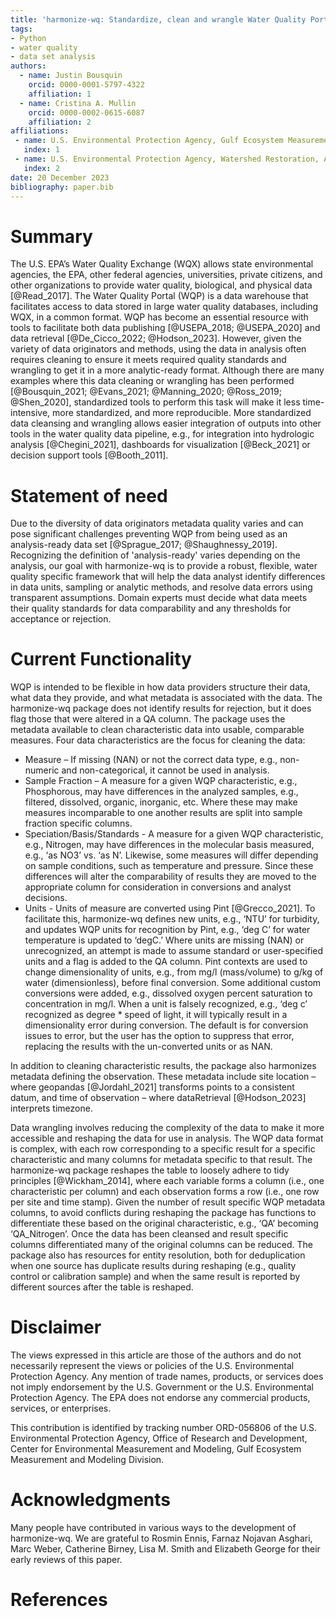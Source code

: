 ```yaml
---
title: 'harmonize-wq: Standardize, clean and wrangle Water Quality Portal data into more analytic-ready formats'
tags:
- Python
- water quality
- data set analysis
authors:
  - name: Justin Bousquin
    orcid: 0000-0001-5797-4322
    affiliation: 1
  - name: Cristina A. Mullin
    orcid: 0000-0002-0615-6087
    affiliation: 2
affiliations:
 - name: U.S. Environmental Protection Agency, Gulf Ecosystem Measurement and Modeling Division, Gulf Breeze, FL 32561
   index: 1
 - name: U.S. Environmental Protection Agency, Watershed Restoration, Assessment and Protection Division, Washington, D.C. 20460
   index: 2
date: 20 December 2023
bibliography: paper.bib
---
```


# Summary

The U.S. EPA’s Water Quality Exchange (WQX) allows state environmental agencies, the EPA, other federal agencies, universities, private citizens, and other organizations to provide water quality, biological, and physical data [@Read_2017]. The Water Quality Portal (WQP) is a data warehouse that facilitates access to data stored in large water quality databases, including WQX, in a common format. WQP has become an essential resource with tools to facilitate both data publishing [@USEPA_2018; @USEPA_2020] and data retrieval [@De_Cicco_2022; @Hodson_2023]. However, given the variety of data originators and methods, using the data in analysis often requires cleaning to ensure it meets required quality standards and wrangling to get it in a more analytic-ready format. Although there are many examples where this data cleaning or wrangling has been performed [@Bousquin_2021;  @Evans_2021; @Manning_2020; @Ross_2019; @Shen_2020], standardized tools to perform this task will make it less time-intensive, more standardized, and more reproducible. More standardized data cleansing and wrangling allows easier integration of outputs into other tools in the water quality data pipeline, e.g., for integration into hydrologic analysis [@Chegini_2021], dashboards for visualization [@Beck_2021] or decision support tools [@Booth_2011].

# Statement of need

Due to the diversity of data originators metadata quality varies and can pose significant challenges preventing WQP from being used as an analysis-ready data set [@Sprague_2017; @Shaughnessy_2019]. Recognizing the definition of 'analysis-ready' varies depending on the analysis, our goal with harmonize-wq is to provide a robust, flexible, water quality specific framework that will help the data analyst identify differences in data units, sampling or analytic methods, and resolve data errors using transparent assumptions. Domain experts must decide what data meets their quality standards for data comparability and any thresholds for acceptance or rejection.

# Current Functionality

WQP is intended to be flexible in how data providers structure their data, what data they provide, and what metadata is associated with the data. The harmonize-wq package does not identify results for rejection, but it does flag those that were altered in a QA column. The package uses the metadata available to clean characteristic data into usable, comparable measures. Four data characteristics are the focus for cleaning the data:

* Measure – If missing (NAN) or not the correct data type, e.g., non-numeric and non-categorical, it cannot be used in analysis.
* Sample Fraction – A measure for a given WQP characteristic, e.g., Phosphorous, may have differences in the analyzed samples, e.g., filtered, dissolved, organic, inorganic, etc. Where these may make measures incomparable to one another results are split into sample fraction specific columns.
* Speciation/Basis/Standards - A measure for a given WQP characteristic, e.g., Nitrogen, may have differences in the molecular basis measured, e.g., ‘as NO3’ vs. ‘as N’. Likewise, some measures will differ depending on sample conditions, such as temperature and pressure. Since these differences will alter the comparability of results they are moved to the appropriate column for consideration in conversions and analyst decisions.
* Units - Units of measure are converted using Pint [@Grecco_2021]. To facilitate this, harmonize-wq defines new units, e.g., ‘NTU’ for turbidity, and updates WQP units for recognition by Pint, e.g., ‘deg C’ for water temperature is updated to ‘degC.’ Where units are missing (NAN) or unrecognized, an attempt is made to assume standard or user-specified units and a flag is added to the QA column. Pint contexts are used to change dimensionality of units, e.g., from mg/l (mass/volume) to g/kg of water (dimensionless), before final conversion. Some additional custom conversions were added, e.g., dissolved oxygen percent saturation to concentration in mg/l. When a unit is falsely recognized, e.g., ‘deg c’ recognized as degree * speed of light, it will typically result in a dimensionality error during conversion. The default is for conversion issues to error, but the user has the option to suppress that error, replacing the results with the un-converted units or as NAN.

In addition to cleaning characteristic results, the package also harmonizes metadata defining the observation. These metadata include site location – where geopandas [@Jordahl_2021] transforms points to a consistent datum, and time of observation – where dataRetrieval [@Hodson_2023] interprets timezone.

Data wrangling involves reducing the complexity of the data to make it more accessible and reshaping the data for use in analysis. The WQP data format is complex, with each row corresponding to a specific result for a specific characteristic and many columns for metadata specific to that result. The harmonize-wq package reshapes the table to loosely adhere to tidy principles [@Wickham_2014], where each variable forms a column (i.e., one characteristic per column) and each observation forms a row (i.e., one row per site and time stamp). Given the number of result specific WQP metadata columns, to avoid conflicts during reshaping the package has functions to differentiate these based on the original characteristic, e.g., ‘QA’ becoming ‘QA_Nitrogen’. Once the data has been cleansed and result specific columns differentiated many of the original columns can be reduced. The package also has resources for entity resolution, both for deduplication when one source has duplicate results during reshaping (e.g., quality control or calibration sample) and when the same result is reported by different sources after the table is reshaped.

# Disclaimer

The views expressed in this article are those of the authors and do not necessarily represent the views or policies of the U.S. Environmental Protection Agency. Any mention of trade names, products, or services does not imply endorsement by the U.S. Government or the U.S. Environmental Protection Agency. The EPA does not endorse any commercial products, services, or enterprises.

This contribution is identified by tracking number ORD-056806 of the U.S. Environmental Protection Agency, Office of Research and Development, Center for Environmental Measurement and Modeling, Gulf Ecosystem Measurement and Modeling Division.

# Acknowledgments

Many people have contributed in various ways to the development of harmonize-wq. We are grateful to Rosmin Ennis, Farnaz Nojavan Asghari, Marc Weber, Catherine Birney, Lisa M. Smith and Elizabeth George for their early reviews of this paper.

# References